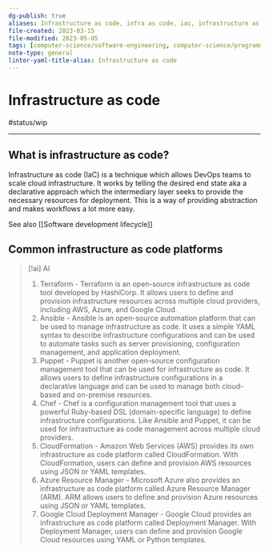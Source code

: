 ```yaml
---
dg-publish: true
aliases: Infrastructure as code, infra as code, iac, infrastructure as code
file-created: 2023-03-15
file-modified: 2023-05-05
tags: [computer-science/software-engineering, computer-science/programming, computer-science, definition, theory/concept, computer-science/software-engineering]
note-type: general
linter-yaml-title-alias: Infrastructure as code
---
```


# Infrastructure as code

#status/wip

---

## What is infrastructure as code?

Infrastructure as code (IaC) is a technique which allows DevOps teams to scale cloud infrastructure. It works by telling the desired end state aka a declarative approach which the intermediary layer seeks to provide the necessary resources for deployment. This is a way of providing abstraction and makes workflows a lot more easy.

See also [[Software development lifecycle]]

## Common infrastructure as code platforms

> [!ai] AI
>
> 1. Terraform - Terraform is an open-source infrastructure as code tool developed by HashiCorp. It allows users to define and provision infrastructure resources across multiple cloud providers, including AWS, Azure, and Google Cloud.
> 2. Ansible - Ansible is an open-source automation platform that can be used to manage infrastructure as code. It uses a simple YAML syntax to describe infrastructure configurations and can be used to automate tasks such as server provisioning, configuration management, and application deployment.
> 3. Puppet - Puppet is another open-source configuration management tool that can be used for infrastructure as code. It allows users to define infrastructure configurations in a declarative language and can be used to manage both cloud-based and on-premise resources.
> 4. Chef - Chef is a configuration management tool that uses a powerful Ruby-based DSL (domain-specific language) to define infrastructure configurations. Like Ansible and Puppet, it can be used for infrastructure as code management across multiple cloud providers.
> 5. CloudFormation - Amazon Web Services (AWS) provides its own infrastructure as code platform called CloudFormation. With CloudFormation, users can define and provision AWS resources using JSON or YAML templates.
> 6. Azure Resource Manager - Microsoft Azure also provides an infrastructure as code platform called Azure Resource Manager (ARM). ARM allows users to define and provision Azure resources using JSON or YAML templates.
> 7. Google Cloud Deployment Manager - Google Cloud provides an infrastructure as code platform called Deployment Manager. With Deployment Manager, users can define and provision Google Cloud resources using YAML or Python templates.
